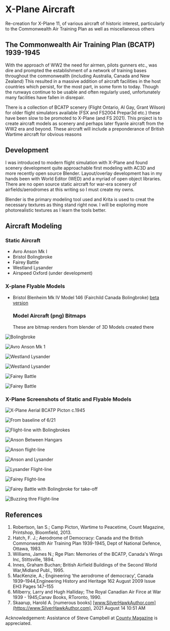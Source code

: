 # X-Plane Aircraft

Re-creation for X-Plane 11, of various aircraft of historic interest, particularly to the Commonwealth Air Training Plan as well as miscellaneous others

## The Commonwealth Air Training Plan (BCATP) 1939-1945

With the approach of WW2 the need for airmen, pilots gunners etc., was dire and prompted the establishment of a network of training bases throughout the commonwealth (including Australia, Canada and New Zealand) This resulted in a massive addition of aircraft facilities in the host countries which persist, for the most part, in some form to today. Though the runways continue to be usable and often regularly used, unfortunately many facilities have fallen in disrepair.

There is a collection of BCATP scenery (Flight Ontario, Al Gay, Grant Wilson) for older flight simulators available (FSX and FS2004 Prepar3d etc.) these have been slow to be promoted to X-Plane (and FS 2021).  This project is to create aircraft models as scenery and perhaps later flyanle aircraft from the WW2 era and beyond. These aircraft will include a preponderance of British Wartime aircraft for obvious reasons

## Development

I was introduced to modern flight simulation with X-Plane and found scenery development quite approachable first modeling with AC3D and more recently open source Blender. Layout/overlay development has in my hands been with World Editor (WED) and a myriad of open object libraries. There are no open source static aircraft for war-era scenery of airfields/aerodromes at this writing so I must create my owns.

Blender is the primary modeling tool used and Krita is used to creat the necessary textures as thing stand right now. I will be exploring more photorealistic textures as I learn the tools better.



## Aircraft Modeling

### Static Aircraft

- Avro Anson Mk I
- Bristol Bolingbroke
- Fairey Battle
- Westland Lysander
- Airspeed Oxford (under development)


### X-plane Flyable Models

- Bristol Blenheim Mk IV Model 146 (Fairchild Canada Bolingbroke) [beta version]()

  

  ### Model Aircraft (png) Bitmaps
  
  These are bitmap renders from blender of 3D Models created there

![Bolingbroke](https://github.com/medmatix/Aircraft3D_Modeling/blob/main/blender%20sources/Bolingbroke.png) 

![Avro Anson Mk 1](https://github.com/medmatix/Aircraft3D_Modeling/blob/main/images/AvroAnson.png)

![Westland Lysander](https://github.com/medmatix/Aircraft3D_Modeling/blob/main/images/Lysander_3.png)

![Westland Lysander](https://github.com/medmatix/Aircraft3D_Modeling/blob/main/images/Lysander_1.png)

![Fairey Battle](https://github.com/medmatix/Aircraft3D_Modeling/blob/main/images/Fairey_Battle_2.png)

![Fairey Battle](https://github.com/medmatix/Aircraft3D_Modeling/blob/main/images/Fairey_Battle_1.png)



   ###  X-Plane Screenshots of Static and Flyable Models

  ![X-Plane Aerial BCATP Picton c.1945](https://github.com/medmatix/Aircraft3D_Modeling/blob/main/images/Crane%20-%202021-07-31%205.07.10%20PM.png)

  ![From baseline of 6/21](https://github.com/medmatix/Aircraft3D_Modeling/blob/main/images/VSL%20C-47%20-%202021-08-04%2012.16.55.png)

  ![Flight-line with Bolingbrokes](https://github.com/medmatix/Aircraft3D_Modeling/blob/main/images/VSL%20C-47%20-%202021-08-04%2012.19.12.png)

  ![Anson Between Hangars](https://github.com/medmatix/Aircraft3D_Modeling/blob/main/images/AnsonBetweenHangars.png)

  ![Anson flight-line](https://github.com/medmatix/Aircraft3D_Modeling/blob/main/images/AnsonFlight-line.png)
  
  ![Anson and Lysander](https://github.com/medmatix/Aircraft3D_Modeling/blob/main/images/)
  
  ![Lysander Flight-line](https://github.com/medmatix/Aircraft3D_Modeling/blob/main/images/BlenheimMkIV%20-%202021-09-20%2015.28.49.png)
  
  ![Fairey Flight-line](https://github.com/medmatix/Aircraft3D_Modeling/blob/main/images/)
  
  ![Fairey Battle with Bolingbroke for take-off](https://github.com/medmatix/Aircraft3D_Modeling/blob/main/images/)
  
  ![Buzzing thre Flight-line](https://github.com/medmatix/Aircraft3D_Modeling/blob/main/images/BuzzTheFlight-line.png)



## References

1.  Robertson, Ian S.; Camp Picton, Wartime to Peacetime, Count Magazine, Printshop, Bloomfield, 2013.
2.  Hatch, F. J.; Aerodrome of Democracy: Canada and the British Commonwealth Air Training Plan 1939-1945, Dept of National Defence, Ottawa, 1983.
3.  Williams, James N.; Rge Plan: Memories of the BCATP, Canada's Wings Inc, Stittsville, 1894.
4.  Innes, Graham Buchan; British Airfield Buildings of the Second World War,Midland Publ., 1995.
5.  MacKenzie, A.; Engineering ‘the aerodrome of democracy’, Canada 1939–1944,Engineering History and Heritage 162 August 2009 Issue EH3 Pages 147–155 
6.  Milberry, Larry and Hugh Halliday; The Royal Canadian Air Firce at War 1939 - 1945,Canav Books, RToronto, 1990.
7.  Skaarup, Harold A. [numerous books]   [www.SilverHawkAuthor.com](https://www.SilverHawkAuthor.com), 2021 August 14 10:51 AM

Acknowledgement: Assistance of Steve Campbell at [County Magazine](https://www.countymagazine.ca/) is appreciated.
